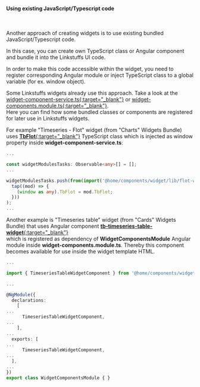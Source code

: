 #### Using existing JavaScript/Typescript code

<div class="divider"></div>
<br/>

Another approach of creating widgets is to use existing bundled JavaScript/Typescript code.

In this case, you can create own TypeScript class or Angular component and bundle it into the Linkstuffs UI code.

In order to make this code accessible within the widget, you need to register corresponding Angular module or inject TypeScript class to a global variable (for ex. window object).

Some Linkstuffs widgets already use this approach. Take a look at the [widget-component-service.ts{:target="_blank"}](https://github.com/thingsboard/thingsboard/blob/2627fe51d491055d4140f16617ed543f7f5bd8f6/ui-ngx/src/app/modules/home/components/widget/widget-component.service.ts#L140)
or [widget-components.module.ts{:target="_blank"}](https://github.com/thingsboard/thingsboard/blob/2627fe51d491055d4140f16617ed543f7f5bd8f6/ui-ngx/src/app/modules/home/components/widget/widget-components.module.ts#L50). <br>
Here you can find how some bundled classes or components are registered for later use in Linkstuffs widgets.

For example "Timeseries - Flot" widget (from "Charts" Widgets Bundle) uses [**TbFlot**{:target="_blank"}](https://github.com/thingsboard/thingsboard/blob/2627fe51d491055d4140f16617ed543f7f5bd8f6/ui-ngx/src/app/modules/home/components/widget/lib/flot-widget.ts#L73) TypeScript class which is injected as window property inside **widget-component-service.ts**:

```typescript
...

const widgetModulesTasks: Observable<any>[] = [];
...

widgetModulesTasks.push(from(import('@home/components/widget/lib/flot-widget')).pipe(
  tap((mod) => {
    (window as any).TbFlot = mod.TbFlot;
  }))
);
...

```

Another example is "Timeseries table" widget (from "Cards" Widgets Bundle) that uses Angular component [**tb-timeseries-table-widget**{:target="_blank"}](https://github.com/thingsboard/thingsboard/blob/2627fe51d491055d4140f16617ed543f7f5bd8f6/ui-ngx/src/app/modules/home/components/widget/lib/timeseries-table-widget.component.ts#L107)<br>which is registered as dependency of **WidgetComponentsModule** Angular module inside **widget-components.module.ts**.
Thereby this component becomes available for use inside the widget template HTML.

```typescript
...

import { TimeseriesTableWidgetComponent } from '@home/components/widget/lib/timeseries-table-widget.component';

...

@NgModule({
  declarations:
    [
...
      TimeseriesTableWidgetComponent,
...
    ],
...
  exports: [
...
      TimeseriesTableWidgetComponent,
...
  ],
...    
})
export class WidgetComponentsModule { }
```

<br>
<br>
